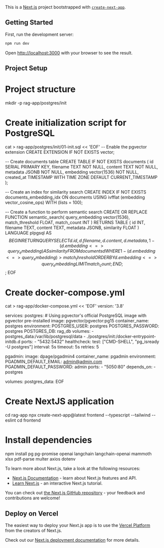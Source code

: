 This is a [Next.js](https://nextjs.org) project bootstrapped with [`create-next-app`](https://github.com/vercel/next.js/tree/canary/packages/create-next-app).

## Getting Started

First, run the development server:

```bash
npm run dev

```

Open [http://localhost:3000](http://localhost:3000) with your browser to see the result.



## Project Setup

# Project structure
mkdir -p rag-app/postgres/init

# Create initialization script for PostgreSQL
cat > rag-app/postgres/init/01-init.sql << 'EOF'
-- Enable the pgvector extension
CREATE EXTENSION IF NOT EXISTS vector;

-- Create documents table
CREATE TABLE IF NOT EXISTS documents (
  id SERIAL PRIMARY KEY,
  filename TEXT NOT NULL,
  content TEXT NOT NULL,
  metadata JSONB NOT NULL,
  embedding vector(1536) NOT NULL,
  created_at TIMESTAMP WITH TIME ZONE DEFAULT CURRENT_TIMESTAMP
);

-- Create an index for similarity search
CREATE INDEX IF NOT EXISTS documents_embedding_idx ON documents USING ivfflat (embedding vector_cosine_ops) WITH (lists = 100);

-- Create a function to perform semantic search
CREATE OR REPLACE FUNCTION semantic_search(
  query_embedding vector(1536),
  match_threshold FLOAT,
  match_count INT
) RETURNS TABLE (
  id INT,
  filename TEXT,
  content TEXT,
  metadata JSONB,
  similarity FLOAT
) LANGUAGE plpgsql AS $$
BEGIN
  RETURN QUERY
  SELECT
    d.id,
    d.filename,
    d.content,
    d.metadata,
    1 - (d.embedding <=> query_embedding) AS similarity
  FROM documents d
  WHERE 1 - (d.embedding <=> query_embedding) > match_threshold
  ORDER BY d.embedding <=> query_embedding
  LIMIT match_count;
END;
$$;
EOF

# Create docker-compose.yml
cat > rag-app/docker-compose.yml << 'EOF'
version: '3.8'

services:
  postgres:
    # Using pgvector's official PostgreSQL image with pgvector pre-installed
    image: pgvector/pgvector:pg15
    container_name: postgres
    environment:
      POSTGRES_USER: postgres
      POSTGRES_PASSWORD: postgres
      POSTGRES_DB: rag_db
    volumes:
      - postgres_data:/var/lib/postgresql/data
      - ./postgres/init:/docker-entrypoint-initdb.d
    ports:
      - "5432:5432"
    healthcheck:
      test: ["CMD-SHELL", "pg_isready -U postgres"]
      interval: 5s
      timeout: 5s
      retries: 5

  pgadmin:
    image: dpage/pgadmin4
    container_name: pgadmin
    environment:
      PGADMIN_DEFAULT_EMAIL: admin@admin.com
      PGADMIN_DEFAULT_PASSWORD: admin
    ports:
      - "5050:80"
    depends_on:
      - postgres

volumes:
  postgres_data:
EOF

# Create NextJS application
cd rag-app
npx create-next-app@latest frontend --typescript --tailwind --eslint
cd frontend

# Install dependencies
npm install pg pg-promise openai langchain langchain-openai mammoth xlsx pdf-parse multer axios dotenv


To learn more about Next.js, take a look at the following resources:

- [Next.js Documentation](https://nextjs.org/docs) - learn about Next.js features and API.
- [Learn Next.js](https://nextjs.org/learn) - an interactive Next.js tutorial.

You can check out [the Next.js GitHub repository](https://github.com/vercel/next.js) - your feedback and contributions are welcome!

## Deploy on Vercel

The easiest way to deploy your Next.js app is to use the [Vercel Platform](https://vercel.com/new?utm_medium=default-template&filter=next.js&utm_source=create-next-app&utm_campaign=create-next-app-readme) from the creators of Next.js.

Check out our [Next.js deployment documentation](https://nextjs.org/docs/app/building-your-application/deploying) for more details.
